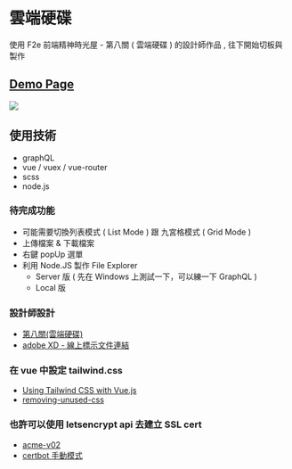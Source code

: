 # 雲端硬碟

使用 F2e 前端精神時光屋 - 第八關 ( 雲端硬碟 ) 的設計師作品 , 往下開始切板與製作

## [Demo Page](https://andrew781026.github.io/cloud-drive/)

[![](https://i.imgur.com/71TFc5P.png)](https://andrew781026.github.io/cloud-drive/)

## 使用技術

- graphQL
- vue / vuex / vue-router
- scss 
- node.js

### 待完成功能

- 可能需要切換列表模式 ( List Mode ) 跟 九宮格模式 ( Grid Mode )
- 上傳檔案 & 下載檔案
- 右鍵 popUp 選單
- 利用 Node.JS 製作 File Explorer 
  - Server 版 ( 先在 Windows 上測試一下，可以練一下 GraphQL )
  - Local 版

### 設計師設計

- [第八關(雲端硬碟)](https://challenge.thef2e.com/user/1520?schedule=4252#works-4252)
- [adobe XD - 線上標示文件連結](https://xd.adobe.com/spec/cfef7bf0-d198-44d6-6c72-bd6efc3f2b2a-b9de/specs/)

### 在 vue 中設定 tailwind.css

- [Using Tailwind CSS with Vue.js](https://dev.to/lukeocodes/using-tailwind-css-with-vue-js-b1b)
- [removing-unused-css](https://tailwindcss.com/docs/controlling-file-size#removing-unused-css)

### 也許可以使用 letsencrypt api 去建立 SSL cert

- [acme-v02](https://acme-v02.api.letsencrypt.org/directory)
- [certbot 手動模式](https://certbot.eff.org/docs/using.html#manual)
